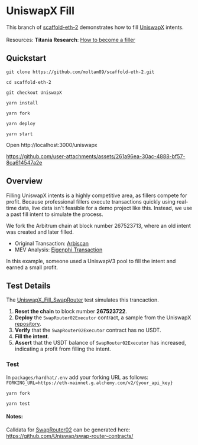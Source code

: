 # UniswapX Fill

This branch of [scaffold-eth-2](https://scaffoldeth.io/) demonstrates how to fill [UniswapX](https://docs.uniswap.org/contracts/uniswapx/overview) intents.
<br></br>
Resources: **Titania Research**: [How to become a filler ](https://titaniaresear.ch/how-to-become-a-filler)

## Quickstart
```
git clone https://github.com/moltam89/scaffold-eth-2.git
```
```
cd scaffold-eth-2
```
```
git checkout UniswapX
```
```
yarn install
```
```
yarn fork
```
```
yarn deploy
```
```
yarn start
```
Open http://localhost:3000/uniswapx

https://github.com/user-attachments/assets/261a96ea-30ac-4888-bf57-8ca614547a2e

## Overview

Filling UniswapX intents is a highly competitive area, as fillers compete for profit. Because professional fillers execute transactions quickly using real-time data, live data isn't feasible for a demo project like this. Instead, we use a past fill intent to simulate the process.

We fork the Arbitrum chain at block number 267523713, where an old intent was created and later filled.
 - Original Transaction: [Arbiscan](https://arbiscan.io/tx/0xe54b1a83b816bc2eb0fec9f3c7c1794030dcd5e57778f019b74d6d3133441b75)
- MEV Analysis: [Eigenphi Transaction](https://eigenphi.io/mev/eigentx/0xe54b1a83b816bc2eb0fec9f3c7c1794030dcd5e57778f019b74d6d3133441b75)

In this example, someone used a UniswapV3 pool to fill the intent and earned a small profit.

## Test Details

The [UniswapX_Fill_SwapRouter](https://github.com/moltam89/scaffold-eth-2/blob/e887f28a02f87da67d25ecf2183ef3bb20d6e1fa/packages/hardhat/test/UniswapX_Fill_SwapRouter.ts) test simulates this trancaction.

1. **Reset the chain** to block number **267523722**.
2. **Deploy** the `SwapRouter02Executor` contract, a sample from the UniswapX [repository](https://github.com/Uniswap/UniswapX/blob/main/src/sample-executors/SwapRouter02Executor.sol).
3. **Verify** that the `SwapRouter02Executor` contract has no USDT.
4. **Fill the intent**.
5. **Assert** that the USDT balance of `SwapRouter02Executor` has increased, indicating a profit from filling the intent.


### Test
In `packages/hardhat/.env` add your forking URL as follows: `FORKING_URL=https://eth-mainnet.g.alchemy.com/v2/{your_api_key}`

```
yarn fork
```

```
yarn test
```

#### Notes:
Calldata for [SwapRouter02](https://docs.uniswap.org/contracts/v3/reference/deployments/arbitrum-deployments) can be generated here:
https://github.com/Uniswap/swap-router-contracts/

